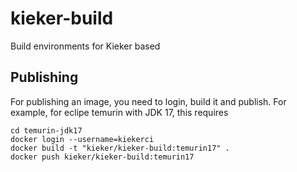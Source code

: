 # kieker-build
Build environments for Kieker based

## Publishing

For publishing an image, you need to login, build it and publish. For example, for eclipe temurin with JDK 17, this requires

```
cd temurin-jdk17
docker login --username=kiekerci
docker build -t "kieker/kieker-build:temurin17" .
docker push kieker/kieker-build:temurin17
```
